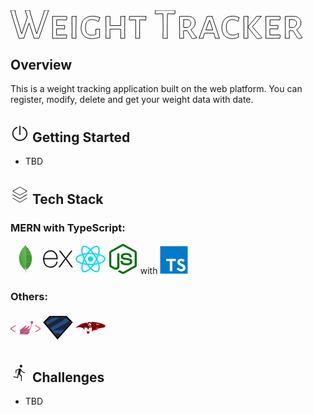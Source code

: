 <svg width="466.9" height="45.57" viewBox="0 0 466.9 45.57" xmlns="http://www.w3.org/2000/svg">
	<g id="svgGroup" stroke-linecap="round" fill-rule="evenodd" font-size="9pt" stroke="#000" stroke-width="0.25mm" fill="none" style="stroke:#000;stroke-width:0.25mm;fill:none">
		<path d="M 60.9 0 L 45.36 44.94 L 37.8 44.94 L 29.89 20.79 L 29.4 20.79 L 21.21 44.94 L 13.58 44.94 L 0 0 L 7.14 0 L 7.91 4.83 L 17.57 37.24 L 18.13 37.24 L 26.95 11.2 L 23.38 0 L 30.73 0 L 31.85 5.53 L 41.65 37.24 L 42.21 37.24 L 53.06 5.25 L 54.18 0 L 60.9 0 Z" id="0" vector-effect="non-scaling-stroke"/>
		<path d="M 80.22 39.62 L 89.67 39.34 L 90.16 39.83 L 89.6 44.94 L 67.13 44.94 L 67.41 34.44 L 67.13 9.87 L 89.81 9.87 L 90.23 10.43 L 89.74 15.54 L 80.85 15.19 L 73.85 15.26 L 73.71 24.36 L 80.43 24.43 L 86.52 24.22 L 86.87 24.78 L 86.45 29.96 L 79.87 29.75 L 73.64 29.82 L 73.57 33.81 L 73.71 39.55 L 80.22 39.62 Z" id="1" vector-effect="non-scaling-stroke"/>
		<path d="M 105 9.87 L 104.65 33.81 L 104.93 44.94 L 98.21 44.94 L 98.49 34.44 L 98.21 9.87 L 105 9.87 Z" id="2" vector-effect="non-scaling-stroke"/>
		<path d="M 142.87 11.62 L 140.84 17.99 L 140.14 17.99 A 32.188 32.188 0 0 0 138.219 16.91 Q 136.679 16.118 135.345 15.68 A 14.007 14.007 0 0 0 132.385 15.067 A 17.515 17.515 0 0 0 130.62 14.98 A 15.546 15.546 0 0 0 127.631 15.248 Q 125.91 15.586 124.589 16.349 A 7.647 7.647 0 0 0 122.57 18.025 A 9.057 9.057 0 0 0 121.004 20.801 Q 119.98 23.59 119.98 27.86 Q 119.98 33.543 121.808 36.381 A 6.761 6.761 0 0 0 122.43 37.205 A 7.316 7.316 0 0 0 125.358 39.167 Q 126.541 39.618 128.014 39.816 A 18.57 18.57 0 0 0 130.48 39.97 A 13.891 13.891 0 0 0 132.734 39.792 A 12.429 12.429 0 0 0 133.28 39.69 A 16.965 16.965 0 0 0 134.269 39.448 Q 134.776 39.309 135.352 39.124 A 39.425 39.425 0 0 0 136.57 38.71 L 136.57 35.77 L 136.5 30.52 L 142.66 30.1 L 142.59 34.72 L 142.59 43.26 A 59.999 59.999 0 0 1 137.491 44.582 Q 134.968 45.112 132.724 45.311 A 29.445 29.445 0 0 1 130.13 45.43 Q 124.159 45.43 120.241 43.24 A 12.901 12.901 0 0 1 117.25 40.95 A 14.49 14.49 0 0 1 113.801 34.899 Q 112.91 31.915 112.91 28.14 Q 112.91 21.196 115.829 16.735 A 14.645 14.645 0 0 1 117.845 14.28 Q 122.39 9.832 130.407 9.48 A 32.004 32.004 0 0 1 131.81 9.45 Q 137.27 9.45 142.87 11.62 Z" id="3" vector-effect="non-scaling-stroke"/>
		<path d="M 182.98 9.87 L 182.63 33.81 L 182.91 44.94 L 176.19 44.94 L 176.4 34.44 L 176.33 30.24 L 167.3 30.17 L 159.04 30.31 L 158.97 33.81 L 159.25 44.94 L 152.53 44.94 L 152.81 34.44 L 152.53 9.87 L 159.32 9.87 L 159.11 24.43 L 167.79 24.57 L 176.33 24.5 L 176.19 9.87 L 182.98 9.87 Z" id="4" vector-effect="non-scaling-stroke"/>
		<path d="M 216.51 9.87 L 216.86 10.43 L 216.44 15.82 L 209.65 15.33 L 206.71 15.33 L 206.57 33.81 L 206.78 44.94 L 200.06 44.94 L 200.34 34.44 L 200.2 15.33 L 197.33 15.33 L 190.4 15.82 L 189.91 15.26 L 190.4 9.87 L 216.51 9.87 Z" id="5" vector-effect="non-scaling-stroke"/>
		<path d="M 262.99 0 L 263.41 0.63 L 262.99 6.09 L 254.87 5.67 L 251.09 5.67 L 250.74 30.8 L 251.09 44.94 L 243.81 44.94 L 244.23 31.43 L 243.88 5.67 L 240.1 5.67 L 231.84 6.09 L 231.35 5.46 L 231.91 0 L 262.99 0 Z" id="7" vector-effect="non-scaling-stroke"/>
		<path d="M 297.71 43.33 L 297.64 44.17 Q 294.853 44.974 292.6 45.285 A 22.099 22.099 0 0 1 291.27 45.43 L 290.22 44.8 Q 285.514 37.193 283.361 33.386 A 94.77 94.77 0 0 1 283.01 32.76 L 276.85 32.83 L 276.85 33.81 L 277.13 44.94 L 270.41 44.94 L 270.69 34.44 L 270.41 9.87 L 283.71 9.8 A 19.164 19.164 0 0 1 287.156 10.09 Q 289.071 10.441 290.584 11.214 A 9.55 9.55 0 0 1 292.495 12.495 Q 295.61 15.19 295.61 20.09 Q 295.61 23.52 293.755 26.32 A 13.433 13.433 0 0 1 290.311 29.839 A 16.909 16.909 0 0 1 288.54 30.94 A 158.179 158.179 0 0 0 294.919 39.803 A 184.527 184.527 0 0 0 297.71 43.33 Z M 277.13 15.12 L 276.92 27.44 L 283.01 27.65 A 9.79 9.79 0 0 0 285.558 26.533 Q 288.54 24.627 288.54 20.72 A 7.756 7.756 0 0 0 288.384 19.111 Q 288.028 17.434 286.86 16.485 A 5.602 5.602 0 0 0 285.28 15.606 Q 283.84 15.065 281.75 14.98 L 277.13 15.12 Z" id="8" vector-effect="non-scaling-stroke"/>
		<path d="M 322.56 9.87 L 334.39 44.94 L 327.6 44.94 L 326.69 40.6 L 325.43 36.75 L 317.59 36.68 L 310.59 36.75 L 309.26 40.25 L 308.28 44.94 L 301.63 44.94 L 314.72 9.87 L 322.56 9.87 Z M 318.08 31.57 L 323.68 31.5 L 318.71 16.17 L 318.22 16.17 L 312.55 31.5 L 318.08 31.57 Z" id="9" vector-effect="non-scaling-stroke"/>
		<path d="M 365.61 11.69 L 364.35 17.64 L 363.72 17.85 A 13.662 13.662 0 0 0 360.53 16.058 A 15.925 15.925 0 0 0 359.695 15.75 Q 357.42 14.98 354.97 14.98 A 10.957 10.957 0 0 0 350.744 15.733 Q 346.013 17.698 345.401 24.796 A 25.912 25.912 0 0 0 345.31 27.02 A 25.201 25.201 0 0 0 345.544 30.576 Q 346.078 34.312 347.83 36.575 Q 350.35 39.83 355.18 39.83 A 15.777 15.777 0 0 0 359.322 39.261 A 18.049 18.049 0 0 0 360.01 39.06 A 16.52 16.52 0 0 0 362.984 37.808 A 14.19 14.19 0 0 0 364.35 36.96 L 365.05 37.31 L 364.49 43.26 Q 359.8 45.43 354.83 45.43 A 22.439 22.439 0 0 1 349.954 44.933 Q 345.379 43.914 342.51 40.81 A 15.033 15.033 0 0 1 339.194 34.847 Q 338.24 31.686 338.24 27.65 A 27.169 27.169 0 0 1 338.726 22.341 Q 339.721 17.35 342.755 14.175 Q 347.11 9.618 355.013 9.456 A 28.666 28.666 0 0 1 355.6 9.45 A 24.827 24.827 0 0 1 360.658 9.942 A 18.864 18.864 0 0 1 365.61 11.69 Z" id="10" vector-effect="non-scaling-stroke"/>
		<path d="M 401.17 9.8 L 387.17 26.32 A 190.917 190.917 0 0 0 398.051 39.156 A 216.755 216.755 0 0 0 402.08 43.4 L 401.94 44.38 Q 398.65 45.22 395.36 45.57 L 394.38 45.15 A 445.963 445.963 0 0 1 388.251 37.639 Q 385.284 33.917 382.787 30.59 A 218.56 218.56 0 0 1 379.96 26.74 L 379.96 26.25 L 391.23 13.16 L 393.47 9.87 L 401.17 9.8 Z M 380.1 9.87 L 379.75 33.81 L 380.03 44.94 L 373.31 44.94 L 373.59 34.44 L 373.31 9.87 L 380.1 9.87 Z" id="11" vector-effect="non-scaling-stroke"/>
		<path d="M 421.61 39.62 L 431.06 39.34 L 431.55 39.83 L 430.99 44.94 L 408.52 44.94 L 408.8 34.44 L 408.52 9.87 L 431.2 9.87 L 431.62 10.43 L 431.13 15.54 L 422.24 15.19 L 415.24 15.26 L 415.1 24.36 L 421.82 24.43 L 427.91 24.22 L 428.26 24.78 L 427.84 29.96 L 421.26 29.75 L 415.03 29.82 L 414.96 33.81 L 415.1 39.55 L 421.61 39.62 Z" id="12" vector-effect="non-scaling-stroke"/>
		<path d="M 466.9 43.33 L 466.83 44.17 Q 464.043 44.974 461.79 45.285 A 22.099 22.099 0 0 1 460.46 45.43 L 459.41 44.8 Q 454.704 37.193 452.551 33.386 A 94.77 94.77 0 0 1 452.2 32.76 L 446.04 32.83 L 446.04 33.81 L 446.32 44.94 L 439.6 44.94 L 439.88 34.44 L 439.6 9.87 L 452.9 9.8 A 19.164 19.164 0 0 1 456.346 10.09 Q 458.261 10.441 459.774 11.214 A 9.55 9.55 0 0 1 461.685 12.495 Q 464.8 15.19 464.8 20.09 Q 464.8 23.52 462.945 26.32 A 13.433 13.433 0 0 1 459.501 29.839 A 16.909 16.909 0 0 1 457.73 30.94 A 158.179 158.179 0 0 0 464.109 39.803 A 184.527 184.527 0 0 0 466.9 43.33 Z M 446.32 15.12 L 446.11 27.44 L 452.2 27.65 A 9.79 9.79 0 0 0 454.748 26.533 Q 457.73 24.627 457.73 20.72 A 7.756 7.756 0 0 0 457.574 19.111 Q 457.218 17.434 456.05 16.485 A 5.602 5.602 0 0 0 454.47 15.606 Q 453.03 15.065 450.94 14.98 L 446.32 15.12 Z" id="13" vector-effect="non-scaling-stroke"/>
	</g>
</svg>

<h2>
  Overview
</h2>
<p>
  This is a weight tracking application built on the web platform. You can register, modify, delete and get your weight data with date.
</p>

<h2>
  <svg xmlns="http://www.w3.org/2000/svg" width="30" height="30" viewBox="0 0 15 16"><path fill="currentColor" d="M7.5 10c-.28 0-.5-.22-.5-.5v-7c0-.28.22-.5.5-.5s.5.22.5.5v7c0 .28-.22.5-.5.5Z"/><path fill="currentColor" d="M7.5 15C3.92 15 1 12.18 1 8.72c0-2.41 1.46-4.64 3.72-5.68c.25-.11.55 0 .66.25c.11.25 0 .55-.25.66c-1.91.87-3.14 2.74-3.14 4.77c0 2.91 2.47 5.28 5.5 5.28s5.5-2.37 5.5-5.28c0-2.02-1.23-3.9-3.14-4.77a.502.502 0 0 1-.25-.66c.11-.25.41-.36.66-.25c2.26 1.03 3.72 3.26 3.72 5.68c0 3.46-2.92 6.28-6.5 6.28Z"/></svg>
  Getting Started
</h2>

- TBD

<h2>
  <svg xmlns="http://www.w3.org/2000/svg" width="30" height="30" viewBox="0 0 256 256"><path fill="currentColor" d="M227.45 174a4 4 0 0 1-1.44 5.48l-96 56a4 4 0 0 1-4 0l-96-56a4 4 0 0 1 4-6.92l94 54.83l94-54.83a4 4 0 0 1 5.44 1.44ZM222 124.54l-94 54.83l-94-54.83a4 4 0 0 0-4 6.92l96 56a4 4 0 0 0 4 0l96-56a4 4 0 0 0-4-6.92ZM28 80a4 4 0 0 1 2-3.46l96-56a4 4 0 0 1 4 0l96 56a4 4 0 0 1 0 6.92l-96 56a4 4 0 0 1-4 0l-96-56A4 4 0 0 1 28 80Zm11.94 0L128 131.37L216.06 80L128 28.63Z"/></svg>
  Tech Stack
</h2>

### MERN with TypeScript:

<p align="left"> 
<!-- <div align="left">  -->
  <svg xmlns="http://www.w3.org/2000/svg" width="48" height="48" viewBox="0 0 128 128"><path fill="#439934" fill-rule="evenodd" d="M88.038 42.812c1.605 4.643 2.761 9.383 3.141 14.296c.472 6.095.256 12.147-1.029 18.142c-.035.165-.109.32-.164.48c-.403.001-.814-.049-1.208.012c-3.329.523-6.655 1.065-9.981 1.604c-3.438.557-6.881 1.092-10.313 1.687c-1.216.21-2.721-.041-3.212 1.641c-.014.046-.154.054-.235.08l.166-10.051l-.169-24.252l1.602-.275c2.62-.429 5.24-.864 7.862-1.281c3.129-.497 6.261-.98 9.392-1.465c1.381-.215 2.764-.412 4.148-.618z" clip-rule="evenodd"/><path fill="#45A538" fill-rule="evenodd" d="M61.729 110.054c-1.69-1.453-3.439-2.842-5.059-4.37c-8.717-8.222-15.093-17.899-18.233-29.566c-.865-3.211-1.442-6.474-1.627-9.792c-.13-2.322-.318-4.665-.154-6.975c.437-6.144 1.325-12.229 3.127-18.147l.099-.138c.175.233.427.439.516.702c1.759 5.18 3.505 10.364 5.242 15.551c5.458 16.3 10.909 32.604 16.376 48.9c.107.318.384.579.583.866l-.87 2.969z" clip-rule="evenodd"/><path fill="#46A037" fill-rule="evenodd" d="M88.038 42.812c-1.384.206-2.768.403-4.149.616c-3.131.485-6.263.968-9.392 1.465c-2.622.417-5.242.852-7.862 1.281l-1.602.275l-.012-1.045c-.053-.859-.144-1.717-.154-2.576c-.069-5.478-.112-10.956-.18-16.434c-.042-3.429-.105-6.857-.175-10.285c-.043-2.13-.089-4.261-.185-6.388c-.052-1.143-.236-2.28-.311-3.423c-.042-.657.016-1.319.029-1.979c.817 1.583 1.616 3.178 2.456 4.749c1.327 2.484 3.441 4.314 5.344 6.311c7.523 7.892 12.864 17.068 16.193 27.433z" clip-rule="evenodd"/><path fill="#409433" fill-rule="evenodd" d="M65.036 80.753c.081-.026.222-.034.235-.08c.491-1.682 1.996-1.431 3.212-1.641c3.432-.594 6.875-1.13 10.313-1.687c3.326-.539 6.652-1.081 9.981-1.604c.394-.062.805-.011 1.208-.012c-.622 2.22-1.112 4.488-1.901 6.647c-.896 2.449-1.98 4.839-3.131 7.182a49.142 49.142 0 0 1-6.353 9.763c-1.919 2.308-4.058 4.441-6.202 6.548c-1.185 1.165-2.582 2.114-3.882 3.161l-.337-.23l-1.214-1.038l-1.256-2.753a41.402 41.402 0 0 1-1.394-9.838l.023-.561l.171-2.426c.057-.828.133-1.655.168-2.485c.129-2.982.241-5.964.359-8.946z" clip-rule="evenodd"/><path fill="#4FAA41" fill-rule="evenodd" d="M65.036 80.753c-.118 2.982-.23 5.964-.357 8.947c-.035.83-.111 1.657-.168 2.485l-.765.289c-1.699-5.002-3.399-9.951-5.062-14.913c-2.75-8.209-5.467-16.431-8.213-24.642a4498.887 4498.887 0 0 0-6.7-19.867c-.105-.31-.407-.552-.617-.826l4.896-9.002c.168.292.39.565.496.879a6167.476 6167.476 0 0 1 6.768 20.118c2.916 8.73 5.814 17.467 8.728 26.198c.116.349.308.671.491 1.062l.67-.78l-.167 10.052z" clip-rule="evenodd"/><path fill="#4AA73C" fill-rule="evenodd" d="M43.155 32.227c.21.274.511.516.617.826a4498.887 4498.887 0 0 1 6.7 19.867c2.746 8.211 5.463 16.433 8.213 24.642c1.662 4.961 3.362 9.911 5.062 14.913l.765-.289l-.171 2.426l-.155.559c-.266 2.656-.49 5.318-.814 7.968c-.163 1.328-.509 2.632-.772 3.947c-.198-.287-.476-.548-.583-.866c-5.467-16.297-10.918-32.6-16.376-48.9a3888.972 3888.972 0 0 0-5.242-15.551c-.089-.263-.34-.469-.516-.702l3.272-8.84z" clip-rule="evenodd"/><path fill="#57AE47" fill-rule="evenodd" d="m65.202 70.702l-.67.78c-.183-.391-.375-.714-.491-1.062c-2.913-8.731-5.812-17.468-8.728-26.198a6167.476 6167.476 0 0 0-6.768-20.118c-.105-.314-.327-.588-.496-.879l6.055-7.965c.191.255.463.482.562.769c1.681 4.921 3.347 9.848 5.003 14.778c1.547 4.604 3.071 9.215 4.636 13.813c.105.308.47.526.714.786l.012 1.045c.058 8.082.115 16.167.171 24.251z" clip-rule="evenodd"/><path fill="#60B24F" fill-rule="evenodd" d="M65.021 45.404c-.244-.26-.609-.478-.714-.786c-1.565-4.598-3.089-9.209-4.636-13.813c-1.656-4.93-3.322-9.856-5.003-14.778c-.099-.287-.371-.514-.562-.769c1.969-1.928 3.877-3.925 5.925-5.764c1.821-1.634 3.285-3.386 3.352-5.968c.003-.107.059-.214.145-.514l.519 1.306c-.013.661-.072 1.322-.029 1.979c.075 1.143.259 2.28.311 3.423c.096 2.127.142 4.258.185 6.388c.069 3.428.132 6.856.175 10.285c.067 5.478.111 10.956.18 16.434c.008.861.098 1.718.152 2.577z" clip-rule="evenodd"/><path fill="#A9AA88" fill-rule="evenodd" d="M62.598 107.085c.263-1.315.609-2.62.772-3.947c.325-2.649.548-5.312.814-7.968l.066-.01l.066.011a41.402 41.402 0 0 0 1.394 9.838c-.176.232-.425.439-.518.701c-.727 2.05-1.412 4.116-2.143 6.166c-.1.28-.378.498-.574.744l-.747-2.566l.87-2.969z" clip-rule="evenodd"/><path fill="#B6B598" fill-rule="evenodd" d="M62.476 112.621c.196-.246.475-.464.574-.744c.731-2.05 1.417-4.115 2.143-6.166c.093-.262.341-.469.518-.701l1.255 2.754c-.248.352-.59.669-.728 1.061l-2.404 7.059c-.099.283-.437.483-.663.722l-.695-3.985z" clip-rule="evenodd"/><path fill="#C2C1A7" fill-rule="evenodd" d="M63.171 116.605c.227-.238.564-.439.663-.722l2.404-7.059c.137-.391.48-.709.728-1.061l1.215 1.037c-.587.58-.913 1.25-.717 2.097l-.369 1.208c-.168.207-.411.387-.494.624c-.839 2.403-1.64 4.819-2.485 7.222c-.107.305-.404.544-.614.812c-.109-1.387-.22-2.771-.331-4.158z" clip-rule="evenodd"/><path fill="#CECDB7" fill-rule="evenodd" d="M63.503 120.763c.209-.269.506-.508.614-.812c.845-2.402 1.646-4.818 2.485-7.222c.083-.236.325-.417.494-.624l-.509 5.545c-.136.157-.333.294-.398.477c-.575 1.614-1.117 3.24-1.694 4.854c-.119.333-.347.627-.525.938c-.158-.207-.441-.407-.454-.623c-.051-.841-.016-1.688-.013-2.533z" clip-rule="evenodd"/><path fill="#DBDAC7" fill-rule="evenodd" d="M63.969 123.919c.178-.312.406-.606.525-.938c.578-1.613 1.119-3.239 1.694-4.854c.065-.183.263-.319.398-.477l.012 3.64l-1.218 3.124l-1.411-.495z" clip-rule="evenodd"/><path fill="#EBE9DC" fill-rule="evenodd" d="m65.38 124.415l1.218-3.124l.251 3.696l-1.469-.572z" clip-rule="evenodd"/><path fill="#CECDB7" fill-rule="evenodd" d="M67.464 110.898c-.196-.847.129-1.518.717-2.097l.337.23l-1.054 1.867z" clip-rule="evenodd"/><path fill="#4FAA41" fill-rule="evenodd" d="m64.316 95.172l-.066-.011l-.066.01l.155-.559l-.023.56z" clip-rule="evenodd"/></svg>
  <svg xmlns="http://www.w3.org/2000/svg" width="48" height="48" viewBox="0 0 24 24"><path fill="currentColor" d="M24 18.588a1.529 1.529 0 0 1-1.895-.72l-3.45-4.771l-.5-.667l-4.003 5.444a1.466 1.466 0 0 1-1.802.708l5.158-6.92l-4.798-6.251a1.595 1.595 0 0 1 1.9.666l3.576 4.83l3.596-4.81a1.435 1.435 0 0 1 1.788-.668L21.708 7.9l-2.522 3.283a.666.666 0 0 0 0 .994l4.804 6.412zM.002 11.576l.42-2.075c1.154-4.103 5.858-5.81 9.094-3.27c1.895 1.489 2.368 3.597 2.275 5.973H1.116C.943 16.447 4.005 19.009 7.92 17.7a4.078 4.078 0 0 0 2.582-2.876c.207-.666.548-.78 1.174-.588a5.417 5.417 0 0 1-2.589 3.957a6.272 6.272 0 0 1-7.306-.933a6.575 6.575 0 0 1-1.64-3.858c0-.235-.08-.455-.134-.666A88.33 88.33 0 0 1 0 11.577zm1.127-.286h9.654c-.06-3.076-2.001-5.258-4.59-5.278c-2.882-.04-4.944 2.094-5.071 5.264z"/></svg>
  <svg xmlns="http://www.w3.org/2000/svg" width="48" height="48" viewBox="0 0 256 228"><path fill="#00D8FF" d="M210.483 73.824a171.49 171.49 0 0 0-8.24-2.597c.465-1.9.893-3.777 1.273-5.621c6.238-30.281 2.16-54.676-11.769-62.708c-13.355-7.7-35.196.329-57.254 19.526a171.23 171.23 0 0 0-6.375 5.848a155.866 155.866 0 0 0-4.241-3.917C100.759 3.829 77.587-4.822 63.673 3.233C50.33 10.957 46.379 33.89 51.995 62.588a170.974 170.974 0 0 0 1.892 8.48c-3.28.932-6.445 1.924-9.474 2.98C17.309 83.498 0 98.307 0 113.668c0 15.865 18.582 31.778 46.812 41.427a145.52 145.52 0 0 0 6.921 2.165a167.467 167.467 0 0 0-2.01 9.138c-5.354 28.2-1.173 50.591 12.134 58.266c13.744 7.926 36.812-.22 59.273-19.855a145.567 145.567 0 0 0 5.342-4.923a168.064 168.064 0 0 0 6.92 6.314c21.758 18.722 43.246 26.282 56.54 18.586c13.731-7.949 18.194-32.003 12.4-61.268a145.016 145.016 0 0 0-1.535-6.842c1.62-.48 3.21-.974 4.76-1.488c29.348-9.723 48.443-25.443 48.443-41.52c0-15.417-17.868-30.326-45.517-39.844Zm-6.365 70.984c-1.4.463-2.836.91-4.3 1.345c-3.24-10.257-7.612-21.163-12.963-32.432c5.106-11 9.31-21.767 12.459-31.957c2.619.758 5.16 1.557 7.61 2.4c23.69 8.156 38.14 20.213 38.14 29.504c0 9.896-15.606 22.743-40.946 31.14Zm-10.514 20.834c2.562 12.94 2.927 24.64 1.23 33.787c-1.524 8.219-4.59 13.698-8.382 15.893c-8.067 4.67-25.32-1.4-43.927-17.412a156.726 156.726 0 0 1-6.437-5.87c7.214-7.889 14.423-17.06 21.459-27.246c12.376-1.098 24.068-2.894 34.671-5.345a134.17 134.17 0 0 1 1.386 6.193ZM87.276 214.515c-7.882 2.783-14.16 2.863-17.955.675c-8.075-4.657-11.432-22.636-6.853-46.752a156.923 156.923 0 0 1 1.869-8.499c10.486 2.32 22.093 3.988 34.498 4.994c7.084 9.967 14.501 19.128 21.976 27.15a134.668 134.668 0 0 1-4.877 4.492c-9.933 8.682-19.886 14.842-28.658 17.94ZM50.35 144.747c-12.483-4.267-22.792-9.812-29.858-15.863c-6.35-5.437-9.555-10.836-9.555-15.216c0-9.322 13.897-21.212 37.076-29.293c2.813-.98 5.757-1.905 8.812-2.773c3.204 10.42 7.406 21.315 12.477 32.332c-5.137 11.18-9.399 22.249-12.634 32.792a134.718 134.718 0 0 1-6.318-1.979Zm12.378-84.26c-4.811-24.587-1.616-43.134 6.425-47.789c8.564-4.958 27.502 2.111 47.463 19.835a144.318 144.318 0 0 1 3.841 3.545c-7.438 7.987-14.787 17.08-21.808 26.988c-12.04 1.116-23.565 2.908-34.161 5.309a160.342 160.342 0 0 1-1.76-7.887Zm110.427 27.268a347.8 347.8 0 0 0-7.785-12.803c8.168 1.033 15.994 2.404 23.343 4.08c-2.206 7.072-4.956 14.465-8.193 22.045a381.151 381.151 0 0 0-7.365-13.322Zm-45.032-43.861c5.044 5.465 10.096 11.566 15.065 18.186a322.04 322.04 0 0 0-30.257-.006c4.974-6.559 10.069-12.652 15.192-18.18ZM82.802 87.83a323.167 323.167 0 0 0-7.227 13.238c-3.184-7.553-5.909-14.98-8.134-22.152c7.304-1.634 15.093-2.97 23.209-3.984a321.524 321.524 0 0 0-7.848 12.897Zm8.081 65.352c-8.385-.936-16.291-2.203-23.593-3.793c2.26-7.3 5.045-14.885 8.298-22.6a321.187 321.187 0 0 0 7.257 13.246c2.594 4.48 5.28 8.868 8.038 13.147Zm37.542 31.03c-5.184-5.592-10.354-11.779-15.403-18.433c4.902.192 9.899.29 14.978.29c5.218 0 10.376-.117 15.453-.343c-4.985 6.774-10.018 12.97-15.028 18.486Zm52.198-57.817c3.422 7.8 6.306 15.345 8.596 22.52c-7.422 1.694-15.436 3.058-23.88 4.071a382.417 382.417 0 0 0 7.859-13.026a347.403 347.403 0 0 0 7.425-13.565Zm-16.898 8.101a358.557 358.557 0 0 1-12.281 19.815a329.4 329.4 0 0 1-23.444.823c-7.967 0-15.716-.248-23.178-.732a310.202 310.202 0 0 1-12.513-19.846h.001a307.41 307.41 0 0 1-10.923-20.627a310.278 310.278 0 0 1 10.89-20.637l-.001.001a307.318 307.318 0 0 1 12.413-19.761c7.613-.576 15.42-.876 23.31-.876H128c7.926 0 15.743.303 23.354.883a329.357 329.357 0 0 1 12.335 19.695a358.489 358.489 0 0 1 11.036 20.54a329.472 329.472 0 0 1-11 20.722Zm22.56-122.124c8.572 4.944 11.906 24.881 6.52 51.026c-.344 1.668-.73 3.367-1.15 5.09c-10.622-2.452-22.155-4.275-34.23-5.408c-7.034-10.017-14.323-19.124-21.64-27.008a160.789 160.789 0 0 1 5.888-5.4c18.9-16.447 36.564-22.941 44.612-18.3ZM128 90.808c12.625 0 22.86 10.235 22.86 22.86s-10.235 22.86-22.86 22.86s-22.86-10.235-22.86-22.86s10.235-22.86 22.86-22.86Z"/></svg>
  <svg xmlns="http://www.w3.org/2000/svg" width="48" height="48" viewBox="0 0 24 24"><path fill="#016f01" d="M12 23.956c-.342 0-.66-.089-.957-.243l-3.029-1.738c-.455-.242-.227-.33-.09-.374c.614-.198.728-.242 1.366-.595c.068-.044.16-.022.228.022l2.323 1.343c.09.044.205.044.273 0l9.087-5.084c.09-.044.136-.132.136-.242V6.899c0-.11-.045-.198-.136-.242l-9.087-5.061c-.091-.044-.205-.044-.273 0L2.754 6.657c-.091.044-.137.154-.137.242v10.146c0 .088.046.198.137.242l2.482 1.387c1.344.66 2.186-.11 2.186-.88V7.78c0-.132.114-.264.274-.264h1.161c.137 0 .273.11.273.264v10.013c0 1.739-.979 2.751-2.687 2.751c-.524 0-.934 0-2.095-.55l-2.391-1.32A1.847 1.847 0 0 1 1 17.067V6.921c0-.66.364-1.276.957-1.606L11.044.23a2.095 2.095 0 0 1 1.912 0l9.088 5.084c.592.33.956.946.956 1.606v10.146c0 .66-.364 1.276-.956 1.607l-9.088 5.083a2.4 2.4 0 0 1-.956.198Zm2.801-6.977c-3.985 0-4.805-1.76-4.805-3.257c0-.132.114-.264.273-.264h1.184c.137 0 .25.088.25.22c.183 1.166.707 1.738 3.121 1.738c1.913 0 2.733-.418 2.733-1.408c0-.572-.228-.99-3.211-1.276c-2.483-.243-4.031-.77-4.031-2.685c0-1.783 1.548-2.84 4.145-2.84c2.915 0 4.35.969 4.532 3.082a.347.347 0 0 1-.069.198c-.045.044-.113.088-.182.088h-1.184a.265.265 0 0 1-.25-.198c-.274-1.21-.98-1.607-2.847-1.607c-2.096 0-2.346.704-2.346 1.232c0 .639.296.837 3.12 1.189c2.801.352 4.122.858 4.122 2.75c-.023 1.938-1.662 3.038-4.555 3.038Z"/></svg>
  <span > with </span>
  <svg xmlns="http://www.w3.org/2000/svg" width="45" height="45" viewBox="0 0 128 128"><path fill="#fff" d="M22.67 47h99.67v73.67H22.67z"/><path fill="#007acc" d="M1.5 63.91v62.5h125v-125H1.5zm100.73-5a15.56 15.56 0 0 1 7.82 4.5a20.58 20.58 0 0 1 3 4c0 .16-5.4 3.81-8.69 5.85c-.12.08-.6-.44-1.13-1.23a7.09 7.09 0 0 0-5.87-3.53c-3.79-.26-6.23 1.73-6.21 5a4.58 4.58 0 0 0 .54 2.34c.83 1.73 2.38 2.76 7.24 4.86c8.95 3.85 12.78 6.39 15.16 10c2.66 4 3.25 10.46 1.45 15.24c-2 5.2-6.9 8.73-13.83 9.9a38.32 38.32 0 0 1-9.52-.1a23 23 0 0 1-12.72-6.63c-1.15-1.27-3.39-4.58-3.25-4.82a9.34 9.34 0 0 1 1.15-.73L82 101l3.59-2.08l.75 1.11a16.78 16.78 0 0 0 4.74 4.54c4 2.1 9.46 1.81 12.16-.62a5.43 5.43 0 0 0 .69-6.92c-1-1.39-3-2.56-8.59-5c-6.45-2.78-9.23-4.5-11.77-7.24a16.48 16.48 0 0 1-3.43-6.25a25 25 0 0 1-.22-8c1.33-6.23 6-10.58 12.82-11.87a31.66 31.66 0 0 1 9.49.26zm-29.34 5.24v5.12H56.66v46.23H45.15V69.26H28.88v-5a49.19 49.19 0 0 1 .12-5.17C29.08 59 39 59 51 59h21.83z"/></svg>
</p>

### Others:

<p align="left">
  <svg xmlns="http://www.w3.org/2000/svg" width="48" height="48" viewBox="0 0 24 24"><path fill="#bf4f74" d="m16.214 6.762l-.075.391c-.116.741-.074.953.244 1.228l.307.254l-.318 1.418c-.19.846-.423 1.555-.571 1.788c-.127.201-.275.497-.307.656c-.053.19-.233.381-.508.55c-.243.138-.72.508-1.058.805c-.27.243-.456.392-.557.456l-.33.261a1.4 1.4 0 0 0-.189.411c-.023.107-.01.178.024.23c.033.05.09.085.168.107a.954.954 0 0 0 .282.023a3 3 0 0 0 .632-.112c.07-.019.125-.037.173-.053c.074-.091.245-.263.548-.562c.804-.793 1.111-1.227.794-1.11c-.117.042-.064-.064.137-.276c.424-.413.667-1.037 1.175-2.994c.402-1.545.402-1.567.698-1.567c.139 0 .532.024.532.024V6.762h-.902zm3.839 3.165c-.064 0-.17.096-.233.202c-.116.19.021.306 1.767 1.396c1.037.657 1.873 1.217 1.852 1.26c-.021.031-.868.582-1.883 1.217c-1.842 1.142-1.852 1.153-1.683 1.386c.212.275 0 .37 2.391-1.122L24 13.155v-.836l-1.937-1.196c-1.047-.656-1.957-1.185-2.01-1.196zm-16.085.117c-.053 0-.963.54-2.01 1.185L0 12.425v.836l1.947 1.217c1.08.666 1.99 1.217 2.032 1.217c.042 0 .127-.096.212-.212c.127-.201.02-.286-1.768-1.418C.72 12.996.54 12.848.71 12.732c.106-.074.91-.572 1.778-1.111c1.979-1.217 1.873-1.133 1.714-1.387c-.063-.105-.17-.2-.233-.19zm8.684.023c-.292-.002-.92.443-2.8 1.978c-.081.193-.088.326-.051.412c.024.059.068.1.129.13c.06.03.138.048.224.055c.171.015.373-.012.536-.044l.11-.025a.386.386 0 0 1 .144-.118c.116-.064.603-.508 1.09-.984c.857-.868 1.058-1.26.709-1.387a.24.24 0 0 0-.09-.017zm2.196.603c-.257.007-.72.305-1.513.938c-.398.323-.65.497-.785.533l-.524.414c-.197.36-.226.583-.174.706a.25.25 0 0 0 .138.134a.644.644 0 0 0 .24.045a2.18 2.18 0 0 0 .58-.085a3.466 3.466 0 0 0 .291-.092l.029-.012l.053-.028c.1-.129.33-.372.618-.652c.91-.878 1.375-1.502 1.28-1.735c-.043-.113-.117-.17-.233-.166zm-2.424 1.08c-.074.008-.24.136-.539.398c-.432.382-.903.602-1.066.504a3.97 3.97 0 0 1-.114.024c-.166.033-.373.06-.558.045a.708.708 0 0 1-.252-.063a.337.337 0 0 1-.168-.17c-.037-.09-.037-.202.005-.345l-.65.534l-1.471 1.217v1.973l4.82-3.797a.41.41 0 0 1 .016-.123c.037-.134.035-.202-.023-.196zm2.074.639c-.073 0-.195.103-.39.31c-.265.283-.682.557-.903.613l-.034.018a2.191 2.191 0 0 1-.11.042c-.06.02-.138.044-.228.068c-.18.049-.404.094-.604.089a.732.732 0 0 1-.275-.054a.344.344 0 0 1-.184-.18c-.058-.139-.035-.334.092-.611L7.61 16.033v1.205h1.868l3.962-3.112c.103-.114.258-.27.467-.465c.56-.519.687-.698.687-.963c0-.206-.023-.31-.096-.31zm.943 1.95l-.339.338c-.19.18-.529.402-.761.497l-.046.02l-.003.005l-.01.01c-.009.007-.013.008-.02.011a3.432 3.432 0 0 1-.282.093a3.058 3.058 0 0 1-.65.115a1.035 1.035 0 0 1-.31-.027a.364.364 0 0 1-.218-.144c-.048-.074-.062-.173-.035-.295a1.11 1.11 0 0 1 .095-.25l-3.197 2.526h4.252l.508-.582c.698-.814 1.016-1.396 1.016-1.894z"/></svg>
  <svg xmlns="http://www.w3.org/2000/svg" width="48" height="48" viewBox="0 0 256 203"><defs><filter id="logosZod0" width="105.2%" height="106.5%" x="-2.2%" y="-2.8%" filterUnits="objectBoundingBox"><feOffset dx="1" dy="1" in="SourceAlpha" result="shadowOffsetOuter1"/><feGaussianBlur in="shadowOffsetOuter1" result="shadowBlurOuter1" stdDeviation="2"/><feColorMatrix in="shadowBlurOuter1" values="0 0 0 0 0 0 0 0 0 0 0 0 0 0 0 0 0 0 0.36 0"/></filter><path id="logosZod1" fill="#000" d="M200.42 0H53.63L0 53.355l121.76 146.624l9.714-10.9L252 53.857L200.42 0Zm-5.362 12.562l39.84 41.6l-112.8 126.558L17 54.162l41.815-41.6h136.243Z"/></defs><g transform="translate(2 1.51)"><path fill="#18253F" d="M58.816 12.522h136.278l39.933 41.691l-112.989 126.553L16.957 54.213z"/><path fill="#274D82" d="M149.427 150.875H96.013l-24.124-29.534l68.364-.002l.002-4.19h39.078z"/><path fill="#274D82" d="M223.56 42.323L76.178 127.414l-19.226-24.052l114.099-65.877l-2.096-3.631l30.391-17.546zm-78.964-29.759L33.93 76.457L16.719 54.972l74.095-42.779z"/><use filter="url(#logosZod0)" href="#logosZod1"/><use fill="#3068B7" href="#logosZod1"/></g></svg>
  <svg xmlns="http://www.w3.org/2000/svg" width="48" height="48" viewBox="0 0 128 128"><path fill="#850000" d="M69.953 39.309c-1.676.07-4.508.52-4.508.71c0 .079 1.996 1.079 2.149 1.079c.14 0 2.457 1.156 2.972 1.476c.672.43 1.153.82 1.012.82c-.09 0-2.469-.921-3.371-1.308c-.734-.309-3.785-1.219-5.27-1.57c-.804-.188-1.144-.258-2.511-.508c-2.016-.368-4.387-.39-5.418-.051c-1.477.48-1.809 1.07-1.809 3.246c0 1.2.059 1.707.32 2.785c.114.469.434 1.5.583 1.848c.043.11.183.45.3.75c.121.297.485 1.066.805 1.695c1.797 3.567 4.488 6.54 8.281 9.156c1.196.82 4.446 2.375 5.75 2.747c.332.09.442.277.172.277c-.3 0-3.05-.758-3.613-.996a9.982 9.982 0 0 0-.652-.262c-1.957-.789-4.457-2.414-6.524-4.262a21.38 21.38 0 0 1-5.312-7.257c-.793-1.79-1.332-3.875-1.465-5.692c-.078-1.039-.16-1.289-.43-1.277c-.09 0-.945-.031-1.887-.082c-2.562-.11-6.062.172-9.527.77c-6.625 1.128-13.773 3.734-21.129 7.706a94.93 94.93 0 0 0-3.625 2.067c-.14.082-.582.351-.984.601c-.399.25-.871.528-1.043.637c-.38.223-4.586 3.078-5.09 3.457c-.188.137-.711.527-1.152.848C4.98 60.195.633 63.742.383 64.102c-.121.18.07.27.328.18c.133-.052.473-.122.746-.16c.281-.044 1.004-.231 1.605-.43c.61-.192 1.266-.391 1.454-.442c1.488-.348 2.09-.469 2.96-.598c.395-.05.977-.14 1.305-.191c4.078-.598 6.024-.746 7.84-.61c3.945.32 7.719.993 9.879 1.758c1.617.582 4.906 2.36 6.352 3.426c.836.63 3.523 3.305 4.117 4.113c.46.641.972 1.2 1.093 1.2c.04 0 .09-2.04.102-4.524l.027-4.512l5.282-.03c4.156-.02 5.308.011 5.379.1c.101.13.343.56 1.136 2.024c.754 1.41 1.125 2.09 1.356 2.496c.12.223.398.739.633 1.149c.218.41.628 1.168.91 1.687c.281.52.511.961.511.98c0 .09.414.63.485.63c.039 0 .14-.153.21-.32c.079-.18.29-.579.462-.88c.18-.3.5-.886.722-1.296c.223-.41.524-.98.684-1.25c.441-.79.902-1.645 1.285-2.344A84.813 84.813 0 0 1 58.5 63.96c.129-.25.29-.512.34-.578c.082-.09 1.265-.121 5.543-.102l5.43.031l.03 8.817c.02 6.945.048 8.805.15 8.805c.058-.012.46-.243.874-.532c.582-.406.832-.656 1.102-1.117c.613-1.047 2.351-2.695 3.515-3.336A16.556 16.556 0 0 1 80 74.254c1.605-.34 2.078-.39 5.723-.52c6.652-.23 7.636-.27 7.687-.32c.031-.027-.058-.289-.191-.59c-.14-.289-.38-.828-.551-1.187c-.633-1.367-.633-1.825.031-2.496c.45-.47 1.613-.88 3.613-1.278c.329-.07.743-.16.91-.218c.173-.051.383-.09.473-.09c.254 0 2.25-.489 2.672-.649c.29-.12 1.856-.46 3.723-.82c.812-.16 2.922-.578 4.668-.93c1.105-.218 2.258-.449 2.558-.508c.301-.058.735-.148.954-.187c.222-.05.511-.113.652-.133c.14-.027.844-.168 1.558-.316a33.704 33.704 0 0 1 1.614-.313c.504-.047 4.289-.957 5.16-1.238c1.387-.45 1.797-.629 2.672-1.215c.941-.64 1.203-.988 2.136-2.848c1.036-2.066 1.184-2.414 1.477-3.285c.45-1.386.422-1.914-.152-2.496c-.403-.398-1.266-.808-1.895-.898c-.472-.059-.535-.04-.765.21c-.141.15-.262.329-.262.391c0 .09-.16.528-.61 1.606c-.043.11-.132.379-.203.597c-.058.223-.18.532-.25.7c-.129.28-.14.23-.09-.547c.051-.77.18-1.418.473-2.399c.051-.187.121-.507.149-.707l.05-.36l-1.043-.417c-1.085-.45-2.02-.84-2.558-1.082c-.184-.066-.633-.246-1.004-.387c-.383-.14-.844-.32-1.035-.41a23.9 23.9 0 0 0-1.055-.437c-.672-.262-3.02-1.059-5.02-1.688a458.117 458.117 0 0 0-4.011-1.21a36.162 36.162 0 0 1-1.406-.388c-.16-.043-.555-.152-.856-.23c-1.766-.488-2.226-.61-2.86-.79a26.367 26.367 0 0 0-1.054-.28c-.191-.047-.71-.168-1.152-.278c-.774-.191-4.016-.937-5.774-1.34l-1.254-.289c-.222-.05-.62-.129-.902-.18c-.273-.05-.844-.16-1.258-.25c-.41-.077-1.293-.25-1.957-.359c-.66-.117-1.453-.257-1.754-.308c-2.773-.5-2.96-.528-7.93-1.078c-3.062-.348-7.18-.641-8.183-.59c-.16 0-1.05.039-1.965.09zM58.348 44.23c2.652.86 5.23 2.028 6.996 3.168c1.406.907 3.152 2.356 3.625 3.004l.199.27l-.379-.149c-.21-.09-.652-.28-.984-.441c-1.766-.82-1.957-.887-1.957-.707c0 .047.41.707.902 1.445c.504.75.902 1.41.902 1.47c0 .05-.187-.032-.422-.192c-.902-.618-3.02-1.508-3.14-1.328c-.031.05.62.878 1.457 1.847c.82.969 1.504 1.797 1.504 1.86c0 .148-.16.128-.922-.153c-.785-.277-.984-.308-.984-.117c0 .129 1.695 2.414 2.367 3.203c.191.219.343.43.343.48c0 .239-2.351-1.288-4.015-2.605c-2.38-1.898-4.68-4.445-5.89-6.55c-.997-1.72-1.337-2.645-1.337-3.665c0-.597.028-.718.25-.93c.13-.136.293-.25.352-.25c.058 0 .562.153 1.133.34zm31.691 3.555c.961.172 2.277.399 2.91.512c.633.11 1.406.238 1.707.289c.301.059.73.137.953.187c.22.051.653.141.954.211c.992.22 1.234.27 2.859.649c1.746.41 2.129.488 2.66.597c.453.09.902.262.902.34c0 .032-.328.223-.73.43c-.824.41-.996.441-4.387.57c-2.308.098-3.543.07-4.668-.11c-2.27-.35-3.441-.987-4.355-2.366c-.32-.469-.531-.61-1.266-.797c-.27-.082-.683-.192-.902-.262c-.223-.07-.602-.18-.844-.25c-.723-.187-.312-.297 1.145-.297c1.003 0 1.707.067 3.062.297zm12.074 13.95a.54.54 0 0 1-.25 0c-.07-.032-.02-.051.121-.051c.137 0 .188.02.13.05zm-.433.117c0 .05-.117.12-.27.152c-.312.078-1.535.43-1.937.558c-.141.051-.594.192-1.004.31c-1.035.3-3.543 1.116-4.215 1.378c-1.266.48-4.238 2.055-4.656 2.477c-.625.609-.817 1.265-.723 2.523c.027.531.098 1.2.16 1.488c.121.63.05.801-.191.489c-.242-.309-.754-1.426-.903-1.977c-.082-.246-.171-.578-.222-.738c-.18-.567-.11-1.239.172-1.645c.379-.582 1.746-1.508 3.351-2.277c.762-.371 2.98-1.13 5.02-1.727c.41-.12.863-.261 1.004-.3c1.445-.489 4.414-.958 4.414-.711zm-31.746.671c-.032.028-.121.04-.192.008c-.082-.027-.05-.058.059-.058c.113-.012.172.02.133.05zm0 0"/><path fill="#850000" d="M48.883 81.832v6.988h5c3.754 0 5.027-.03 5.117-.12c.152-.15.184-13.856.031-13.856c-.05 0-.12.078-.152.168c-.04.09-1.133 1.797-2.438 3.793c-2.066 3.156-2.64 3.925-2.64 3.535c0-.07-3.422-5.41-4.297-6.7a3.725 3.725 0 0 1-.309-.527c-.082-.152-.18-.27-.23-.27c-.043 0-.082 3.145-.082 6.989zm0 0"/></svg>
</p>

<h2>
  <svg xmlns="http://www.w3.org/2000/svg" width="30" height="30" viewBox="0 0 24 24"><path fill="currentColor" d="M13.5 22.5v-5.673l-2.908-2.789l-1.077 4.785l-5.938-1.208l.208-.98l4.8.98l1.869-9.561L7.5 9.274V12.5h-1V8.608l3.988-1.662q.645-.26.951-.353q.307-.093.561-.093q.39 0 .725.208q.335.207.552.561l1 1.6q.63 1.012 1.743 1.744q1.113.733 2.48.849v1q-1.4-.097-2.809-.88q-1.408-.784-2.441-2.447l-.888 4.519L14.5 15.73v6.77h-1Zm0-17.308q-.71 0-1.201-.491q-.491-.491-.491-1.201t.491-1.201q.491-.491 1.201-.491t1.201.491q.491.491.491 1.201t-.491 1.201q-.491.491-1.201.491Z"/></svg>
  Challenges
</h2>

- TBD
